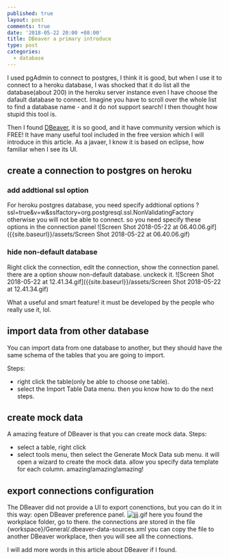 ```yaml
---
published: true
layout: post
comments: true
date: '2018-05-22 20:00 +08:00'
title: DBeaver a primary introduce
type: post
categories:
  - database
---
```

I used pgAdmin to connect to postgres, I think it is good, but when I use it to connect to a heroku database, I was shocked that it do list all the database(about 200) in the heroku server instance even I have choose the dafault database to connect. Imagine you have to scroll over the whole list to find a database name - and it do not support search! I then thought how stupid this tool is.

Then I found [DBeaver](https://dbeaver.io/), it is so good, and it have community version which is FREE! It have many useful tool included in the free version which I will introduce in this article. As a javaer, I know it is based on eclipse, how familiar when I see its UI.

## create a connection to postgres on heroku
### add addtional ssl option
For heroku postgres database, you need specify addtional options
?ssl=true&v=w&sslfactory=org.postgresql.ssl.NonValidatingFactory
otherwise you will not be able to connect.
so you need specify these options in the connection panel
![Screen Shot 2018-05-22 at 06.40.06.gif]({{site.baseurl}}/assets/Screen Shot 2018-05-22 at 06.40.06.gif)

### hide non-default database
Right click the connection, edit the connection, show the connection panel.
there are a option shouw non-default database. unckeck it.
![Screen Shot 2018-05-22 at 12.41.34.gif]({{site.baseurl}}/assets/Screen Shot 2018-05-22 at 12.41.34.gif)

What a useful and smart feature! it must be developed by the people who really use it, lol.

## import data from other database
You can import data from one database to another, but they should have the same schema of the tables that you are going to import.

Steps:
- right click the table(only be able to choose one table). 
- select the Import Table Data menu.
then you know how to do the next steps.

## create mock data
A amazing feature of DBeaver is that you can create mock data.
Steps:
- select a table, right click
- select tools menu, then select the Generate Mock Data sub menu.
it will open a wizard to create the mock data. allow you specify data template for each column.
amazing!amazing!amazing!

## export connections configuration
The DBeaver did not provide a UI to export conenctions, but you can do it in this way:
open DBeaver preference panel.
![jjj.gif]({{site.baseurl}}/assets/jjj.gif)
here you found the workplace folder, go to there.
the connections are stored in the file {workspace}/General/.dbeaver-data-sources.xml
you can copy the file to another DBeaver workplace, then you will see all the connections.

I will add more words in this article about DBeaver if I found.